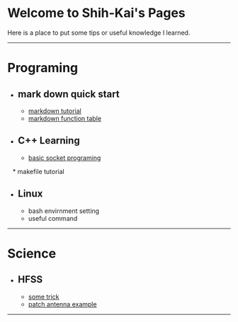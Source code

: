
# Welcome to Shih-Kai's Pages
Here is a place to put some tips or useful knowledge I learned.

***
# Programing
* ## mark down quick start
    * [markdown tutorial](http://markdown.tw)
    * [markdown function table](http://commonmark.org/help/)
* ## C++ Learning
    * [basic socket programing](http://zake7749.github.io/2015/03/17/SocketProgramming/)
    
    * makefile tutorial
* ## Linux
	* bash envirnment setting
	* useful command

***
# Science
* ## HFSS
   * [some trick](HFSS/HFSS.md)
   * [patch antenna example](HFSS/天線設計實作教材.pdf)

***

